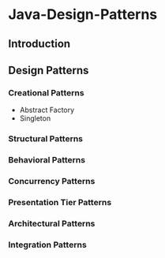 # Java-Design-Patterns

## Introduction

## Design Patterns
### Creational Patterns
 * Abstract Factory
 * Singleton
### Structural Patterns
### Behavioral Patterns
### Concurrency Patterns
### Presentation Tier Patterns
### Architectural Patterns
### Integration Patterns
